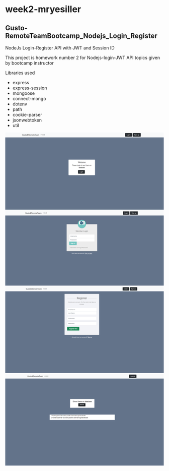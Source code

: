 ﻿# week2-mryesiller

## Gusto-RemoteTeamBootcamp_Nodejs_Login_Register
NodeJs Login-Register API with JWT and Session ID

This project is homework number 2 for Nodejs-login-JWT API topics given by bootcamp instructor

Libraries used
* express
* express-session
* mongoose
* connect-mongo
* dotenv
* path
* cookie-parser
* jsonwebtoken
* util

![name-of-you-image](/public/img/index.png)
![name-of-you-image](/public/img/login.png)
![name-of-you-image](/public/img/register.png)
![name-of-you-image](/public/img/database.png)

